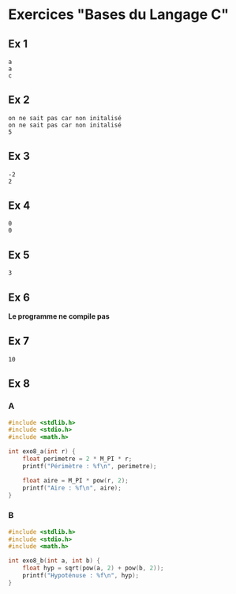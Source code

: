 # Exercices "Bases du Langage C"
## Ex 1
```
a
a
c
```

## Ex 2
```
on ne sait pas car non initalisé
on ne sait pas car non initalisé
5
```

## Ex 3
```
-2
2
```

## Ex 4
```
0
0
```

## Ex 5
```
3
```

## Ex 6
**Le programme ne compile pas**

## Ex 7
```
10
```

## Ex 8
### A
```c
#include <stdlib.h>
#include <stdio.h>
#include <math.h>

int exo8_a(int r) {
	float perimetre = 2 * M_PI * r;
	printf("Périmètre : %f\n", perimetre);

	float aire = M_PI * pow(r, 2);
	printf("Aire : %f\n", aire);
}
```

### B
```c
#include <stdlib.h>
#include <stdio.h>
#include <math.h>

int exo8_b(int a, int b) {
	float hyp = sqrt(pow(a, 2) + pow(b, 2));
	printf("Hypoténuse : %f\n", hyp);
}
```
